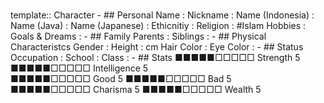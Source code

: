 # 
template:: Character
	- ## Personal
	  Name                          : 
	  Nickname                      : 
	  Name (Indonesia)              : 
	  Name (Java)                   : 
	  Name (Japanese)               : 
	  Ethicnitiy                    : 
	  Religion                      : #Islam
	  Hobbies                       : 
	  Goals & Dreams                :
	- ## Family
	  Parents                       : 
	  Siblings                      :
	- ## Physical Characteristcs
	  Gender                        : 
	  Height                        : cm
	  Hair Color                    : 
	  Eye Color                     :
	- ## Status
	  Occupation                    : 
	  School                        : 
	  Class                         :
	- ## Stats
	  ■■■■■□□□□□ Strength 5    ■■■■■□□□□□ Intelligence 5  
	  ■■■■■□□□□□ Good     5    ■■■■■□□□□□ Bad          5  
	  ■■■■■□□□□□ Charisma 5    ■■■■■□□□□□ Wealth       5